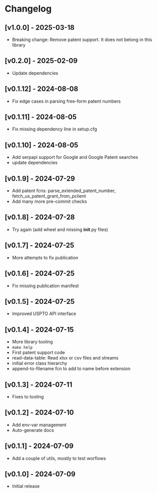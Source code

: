# Changelog

## [v1.0.0] - 2025-03-18

- Breaking change: Remove patent support. It does not belong in this library

## [v0.2.0] - 2025-02-09

- Update dependencies

## [v0.1.12] - 2024-08-08

- Fix edge cases in parsing free-form patent numbers

## [v0.1.11] - 2024-08-05

- Fix missing dependency line in setup.cfg

## [v0.1.10] - 2024-08-05

- Add serpapi support for Google and Google Patent searches
- update dependencies

## [v0.1.9] - 2024-07-29

- Add patent fcns: parse_extended_patent_number, fetch_us_patent_grant_from_pclient
- Add many more pre-commit checks

## [v0.1.8] - 2024-07-28

- Try again (add wheel and missing __init__.py files)

## [v0.1.7] - 2024-07-25

- More attempts to fix publication

## [v0.1.6] - 2024-07-25

- Fix missing publication manifest

## [v0.1.5] - 2024-07-25

- Improved USPTO API interface

## [v0.1.4] - 2024-07-15

- More library tooling
- `make help`
- First patent support code
- read-data-table: Read xlsx or csv files and streams
- initial error class hierarchy
- append-to-filename fcn to add to name before extension

## [v0.1.3] - 2024-07-11

- Fixes to tooling

## [v0.1.2] - 2024-07-10

- Add env-var management
- Auto-generate docs

## [v0.1.1] - 2024-07-09

- Add a couple of utils, mostly to test worflows

## [v0.1.0] - 2024-07-09

- Initial release
